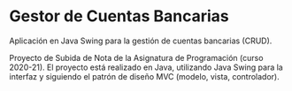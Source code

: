# Gestor de Cuentas Bancarias
Aplicación en Java Swing para la gestión de cuentas bancarias (CRUD).

Proyecto de Subida de Nota de la Asignatura de Programación (curso 2020-21). El proyecto está realizado en Java, utilizando Java Swing para la interfaz y siguiendo el patrón de diseño MVC (modelo, vista, controlador).
